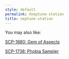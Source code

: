 ```yaml
---
style: default
permalink: Xneptune-station
title: neptune-station
---
```

You may also like:

[SCP-1880: Gem of Aspects](http://scp-wiki.net/scp-1880)

[SCP-1738: Phobia Sampler](http://scp-wiki.net/scp-1738)
